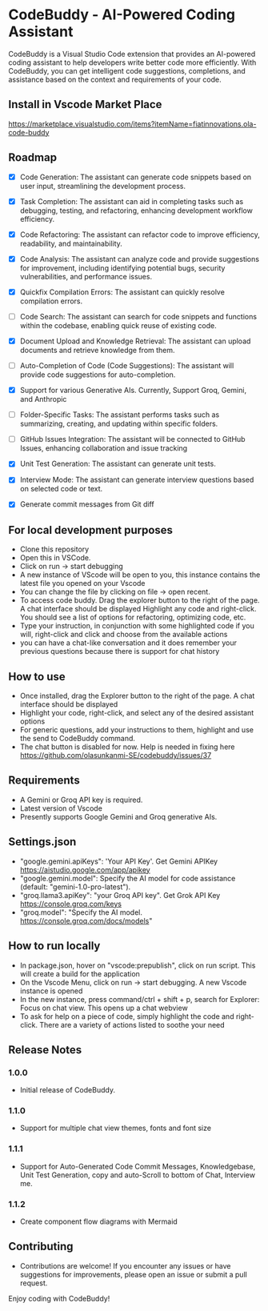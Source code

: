 # CodeBuddy - AI-Powered Coding Assistant

CodeBuddy is a Visual Studio Code extension that provides an AI-powered coding assistant to help developers write better code more efficiently. With CodeBuddy, you can get intelligent code suggestions, completions, and assistance based on the context and requirements of your code.

## Install in Vscode Market Place
https://marketplace.visualstudio.com/items?itemName=fiatinnovations.ola-code-buddy

## Roadmap
- [x] Code Generation: The assistant can generate code snippets based on user input, streamlining the development process.
- [x] Task Completion: The assistant can aid in completing tasks such as debugging, testing, and refactoring, enhancing development workflow efficiency.
- [x] Code Refactoring: The assistant can refactor code to improve efficiency, readability, and maintainability.
- [x] Code Analysis: The assistant can analyze code and provide suggestions for improvement, including identifying potential bugs, security vulnerabilities, and performance issues.
- [x] Quickfix Compilation Errors: The assistant can quickly resolve compilation errors.
- [ ] Code Search: The assistant can search for code snippets and functions within the codebase, enabling quick reuse of existing code.
- [x] Document Upload and Knowledge Retrieval: The assistant can upload documents and retrieve knowledge from them.
- [ ] Auto-Completion of Code (Code Suggestions): The assistant will provide code suggestions for auto-completion.
- [x] Support for various Generative AIs. Currently, Support Groq, Gemini, and Anthropic
- [ ] Folder-Specific Tasks: The assistant performs tasks such as summarizing, creating, and updating within specific folders.
- [ ] GitHub Issues Integration: The assistant will be connected to GitHub Issues, enhancing collaboration and issue tracking
- [x] Unit Test Generation: The assistant can generate unit tests.
- [x] Interview Mode: The assistant can generate interview questions based on selected code or text.
- [x] Generate commit messages from Git diff


## For local development purposes
- Clone this repository
- Open this in VSCode.
- Click on run -> start debugging
- A new instance of VScode will be open to you, this instance contains the latest file you opened on your Vscode
- You can change the file by clicking on file -> open recent.
- To access code buddy. Drag the explorer button to the right of the page. A chat interface should be displayed
Highlight any code and right-click. You should see a list of options for refactoring, optimizing code, etc.
- Type your instruction, in conjunction with some highlighted code if you will, right-click and click and choose from the available actions
- you can have a chat-like conversation and it does remember your previous questions because there is support for chat history

## How to use
- Once installed, drag the Explorer button to the right of the page. A chat interface should be displayed
- Highlight your code, right-click, and select any of the desired assistant options
- For generic questions, add your instructions to them, highlight and use the send to CodeBuddy command.
- The chat button is disabled for now. Help is needed in fixing here https://github.com/olasunkanmi-SE/codebuddy/issues/37

## Requirements

- A Gemini or Groq API key is required.
- Latest version of Vscode
- Presently supports Google Gemini and Groq generative AIs.

## Settings.json
- "google.gemini.apiKeys": 'Your API Key'. Get Gemini APIKey https://aistudio.google.com/app/apikey
- "google.gemini.model": Specify the AI model for code assistance (default: "gemini-1.0-pro-latest").
- "groq.llama3.apiKey": "your Groq API key". Get Grok API Key https://console.groq.com/keys
- "groq.model": "Specify the AI model. https://console.groq.com/docs/models"

## How to run locally
  - In package.json, hover on "vscode:prepublish", click on run script. This will create a build for the application
  - On the Vscode Menu, click on run -> start debugging. A new Vscode instance is opened
  - In the new instance, press command/ctrl + shift + p, search for Explorer: Focus on chat view. This opens up a chat webview
  - To ask for help on a piece of code, simply highlight the code and right-click. There are a variety of actions listed to soothe your need

## Release Notes

### 1.0.0

- Initial release of CodeBuddy.

### 1.1.0

- Support for multiple chat view themes, fonts and font size

### 1.1.1
  
- Support for Auto-Generated Code Commit Messages, Knowledgebase, Unit Test Generation, copy and auto-Scroll to bottom of Chat, Interview me.

### 1.1.2
- Create component flow diagrams with Mermaid

## Contributing
- Contributions are welcome! If you encounter any issues or have suggestions for improvements, please open an issue or submit a pull request.


Enjoy coding with CodeBuddy!
